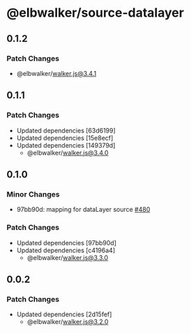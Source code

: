 # @elbwalker/source-datalayer

## 0.1.2

### Patch Changes

- @elbwalker/walker.js@3.4.1

## 0.1.1

### Patch Changes

- Updated dependencies [63d6199]
- Updated dependencies [15e8ecf]
- Updated dependencies [149379d]
  - @elbwalker/walker.js@3.4.0

## 0.1.0

### Minor Changes

- 97bb90d: mapping for dataLayer source
  [#480](https://github.com/elbwalker/walkerOS/issues/480)

### Patch Changes

- Updated dependencies [97bb90d]
- Updated dependencies [c4196a4]
  - @elbwalker/walker.js@3.3.0

## 0.0.2

### Patch Changes

- Updated dependencies [2d15fef]
  - @elbwalker/walker.js@3.2.0
